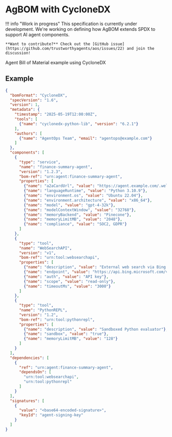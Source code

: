 # AgBOM with CycloneDX

!!! info "Work in progress"
    This specification is currently under development. We're working on defining how AgBOM extends SPDX to support AI agent components.
    
    **Want to contribute?** Check out the [GitHub issue](https://github.com/trustworthyagents/aos/issues/22) and join the discussion!

Agent Bill of Material example using CycloneDX

## Example

```json
{
  "bomFormat": "CycloneDX",
  "specVersion": "1.6",
  "version": 1,
  "metadata": {
    "timestamp": "2025-05-19T12:00:00Z",
    "tools": [
      {"name": "cyclonedx-python-lib", "version": "6.2.1"}
    ],
    "authors": [
      {"name": "AgentOps Team", "email": "agentops@example.com"}
    ]
  },
  "components": [
    {
      "type": "service",
      "name": "finance-summary-agent",
      "version": "1.2.3", 
      "bom-ref": "urn:agent:finance-summary-agent",
      "properties": [
        {"name": "a2aCardUrl", "value": "https://agent.example.com/.well-known/agent.json"},
        {"name": "languageRuntime", "value": "Python 3.10.9"},
        {"name": "environment.os", "value": "Ubuntu 22.04"},
        {"name": "environment.architecture", "value": "x86_64"},
        {"name": "model", "value": "gpt-4-32k"},
        {"name": "modelContextWindow", "value": "32768"},
        {"name": "memoryBackend", "value": "Pinecone"},
        {"name": "memoryLimitMB", "value": "2048"},
        {"name": "compliance", "value": "SOC2, GDPR"}
      ]
    },
    {
      "type": "tool",
      "name": "WebSearchAPI",
      "version": "v1",
      "bom-ref": "urn:tool:websearchapi", 
      "properties": [
        {"name": "description", "value": "External web search via Bing API"},
        {"name": "endpoint", "value": "https://api.bing.microsoft.com/v7.0/search"},
        {"name": "auth", "value": "API key"},
        {"name": "scope", "value": "read-only"},
        {"name": "timeoutMs", "value": "3000"}
      ]
    },
    {
      "type": "tool",
      "name": "PythonREPL",
      "version": "1.2",
      "bom-ref": "urn:tool:pythonrepl",
      "properties": [
        {"name": "description", "value": "Sandboxed Python evaluator"},
        {"name": "sandbox", "value": "true"}, 
        {"name": "memoryLimitMB", "value": "128"}
      ]
    }
  ],
  "dependencies": [
    {
      "ref": "urn:agent:finance-summary-agent",
      "dependsOn": [
        "urn:tool:websearchapi",
        "urn:tool:pythonrepl"
      ]
    }
  ],
  "signatures": [
    {
      "value": "<base64-encoded-signature>",
      "keyId": "agent-signing-key"
    }
  ]
}
```

